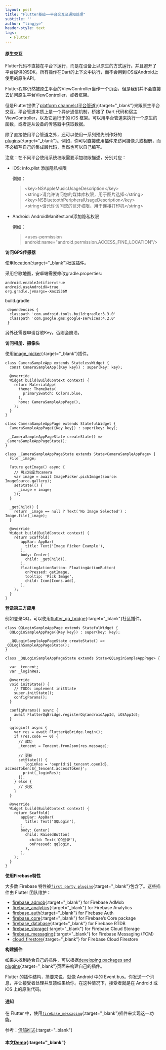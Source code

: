 ```yaml
---
layout: post
title: "Flutter基础——平台交互及通知处理"
subtitle: ''
author: "lingjye"
header-style: text
tags:
  - Flutter
---
```


#### 原生交互

Flutter代码不直接在平台下运行，而是在设备上以原生的方式运行，并且避开了平台提供的SDK。所有操作在Dart的上下文中执行，而不会用到iOS或Android上使用的原生API。

Flutter程序仍然被原生平台的ViewController当作一个页面，但是我们并不会直接去访问原生平台ViewController，或者框架。

但是Flutter提供了[platform channels(平台管道)](https://flutter.io/platform-channels/){:target="_blank"}来跟原生平台交互。平台管道本质上是一个异步通信机制，桥接了 Dart 代码和宿主 ViewController，以及它运行于的 iOS 框架。可以用平台管道来执行一个原生的函数，或者是从设备的传感器中获取数据。

除了直接使用平台管道之外，还可以使用一系列预先制作好的 [plugins](https://flutter.io/using-packages/){:target="_blank"}。例如，你可以直接使用插件来访问摄像头或相册，而不必编写自己的集成层代码，当然也可以自己编写。

注意：在不同平台使用系统权限需要添加权限描述，分别对应：

* iOS: info.plist 添加隐私权限

	例如：
	 
	> \<key>NSAppleMusicUsageDescription\</key><br/>
	> \<string>请允许访问您的媒体库权限，用于图片选择\</string><br/>
	> \<key>NSBluetoothPeripheralUsageDescription\</key><br/>
	> \<string>请允许访问您的蓝牙权限，用于连接打印机\</string><br/>

* Android: AndroidManifest.xml添加隐私权限
	
	例如：
	
	> \<uses-permission android:name="android.permission.ACCESS_FINE_LOCATION"/>

**访问GPS传感器**

使用[location](https://pub.dartlang.org/packages/location){:target="_blank"}社区插件。

采用谷歌地图，安卓端需要修改gradle.properties:
	
```
android.enableJetifier=true
android.useAndroidX=true
org.gradle.jvmargs=-Xmx1536M
```
	
build.gradle:
	
```
 dependencies {
  classpath 'com.android.tools.build:gradle:3.3.0'
  classpath 'com.google.gms:google-services:4.2.0'
 }
```

另外还需要申请谷歌Key，否则会崩溃。

**访问相册、摄像头**

使用[image_picker](https://pub.dartlang.org/packages/image_picker){:target="_blank"}插件。

```
class CameraSampleApp extends StatelessWidget {
  const CameraSampleApp({Key key}) : super(key: key);

  @override
  Widget build(BuildContext context) {
    return MaterialApp(
      theme: ThemeData(
        primarySwatch: Colors.blue,
      ),
      home: CameraSampleAppPage(),
    );
  }
}

class CameraSampleAppPage extends StatefulWidget {
  CameraSampleAppPage({Key key}) : super(key: key);

  _CameraSampleAppPageState createState() => _CameraSampleAppPageState();
}

class _CameraSampleAppPageState extends State<CameraSampleAppPage> {
  File _image;

  Future getImage() async {
    // 可以指定为camera
    var image = await ImagePicker.pickImage(source: ImageSource.gallery);
    setState(() {
      _image = image;
    });
  }

  _getChild() {
    return _image == null ? Text('No Image Selected') : Image.file(_image);
  }

  @override
  Widget build(BuildContext context) {
    return Scaffold(
       appBar: AppBar(
         title: Text('Image Picker Example'),
       ),
       body: Center(
         child: _getChild(),
       ),
       floatingActionButton: FloatingActionButton(
         onPressed: getImage,
         tooltip: 'Pick Image',
         child: Icon(Icons.add),
       ),
    );
  }
}
```

**登录第三方应用**

例如登录QQ，可以使用[flutter_qq_bridge](https://pub.dev/packages/flutter_qq_bridge){:target="_blank"}社区插件。

```
class QQLoginSampleAppPage extends StatefulWidget {
  QQLoginSampleAppPage({Key key}) : super(key: key);

  _QQLoginSampleAppPageState createState() => _QQLoginSampleAppPageState();
}

class _QQLoginSampleAppPageState extends State<QQLoginSampleAppPage> {

  var _tencent;
  var _loginRes;

  @override
  void initState() {
    // TODO: implement initState
    super.initState();
    configParams();
  }

  configParams() async {
    await FlutterQqBridge.registerQq(androidAppId, iOSAppId);
  }

  qqlogin() async {
    var res = await FlutterQqBridge.login();
    if (res.code == 0) {
      // 成功
      _tencent = Tencent.fromJson(res.message);
      
      // 更新
      setState(() {
        _loginRes = 'oepnId:${_tencent.openId}, accessToken:${_tencent.accessToken}';
        print(_loginRes);
      });
    } else {
      // 失败
    }
  }

  @override
  Widget build(BuildContext context) {
    return Scaffold(
       appBar: AppBar(
         title: Text('QQLogin'),
       ),
       body: Center(
         child: RaisedButton(
           child: Text('QQ登录'),
           onPressed: qqlogin,
         ),
       ),
    );
  }
}
```

**使用Firebase特性**

大多数 Firebase 特性被[`first party plugins`](https://pub.dartlang.org/flutter/packages?q=firebase){:target="_blank"}包含了。这些插件由 Flutter 团队维护：

* [firebase_admob](https://pub.dartlang.org/packages/firebase_admob){:target="_blank"} for Firebase AdMob
* [firebase_analytics](https://pub.dartlang.org/packages/firebase_analytics){:target="_blank"} for Firebase Analytics
* [firebase_auth](https://pub.dartlang.org/packages/firebase_auth){:target="_blank"} for Firebase Auth
* [firebase_core](https://pub.dartlang.org/packages/firebase_core){:target="_blank"} for Firebase’s Core package
* [firebase_database](https://pub.dartlang.org/packages/firebase_database){:target="_blank"} for Firebase RTDB
* [firebase_storage](https://pub.dartlang.org/packages/firebase_storage){:target="_blank"} for Firebase Cloud Storage
* [firebase_messaging](https://pub.dartlang.org/packages/firebase_messaging){:target="_blank"} for Firebase Messaging (FCM)
* [cloud_firestore](https://pub.dartlang.org/packages/cloud_firestore){:target="_blank"} for Firebase Cloud Firestore

**构建插件**

如果未找到适合自己的插件，可以根据[developing packages and plugins](https://flutter.io/developing-packages/){:target="_blank"}页面来构建自己的插件。

Flutter 的插件结构，简要来说，就像 Android 中的 Event bus。你发送一个消息，并让接受者处理并反馈结果给你。在这种情况下，接受者就是在 Android 或 iOS 上的原生代码。

#### 通知

在 Flutter 中，使用[`firebase_messaging`](https://pub.dartlang.org/packages/firebase_messaging){:target="_blank"}插件来实现这一功能。

参考：[信鸽推送](https://pub.dev/packages/fake_push){:target="_blank"}

#### 本文[Demo](https://github.com/lingjye/Flutter-Learning/tree/master/helloworld){:target="_blank"}